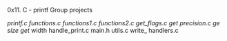 0x11. C - printf
Group projects

_printf.c
functions.c
functions1.c
functions2.c
get_flags.c
get precision.c
ge size
get_ width
handle_print.c
main.h
utils.c
write_ handlers.c
